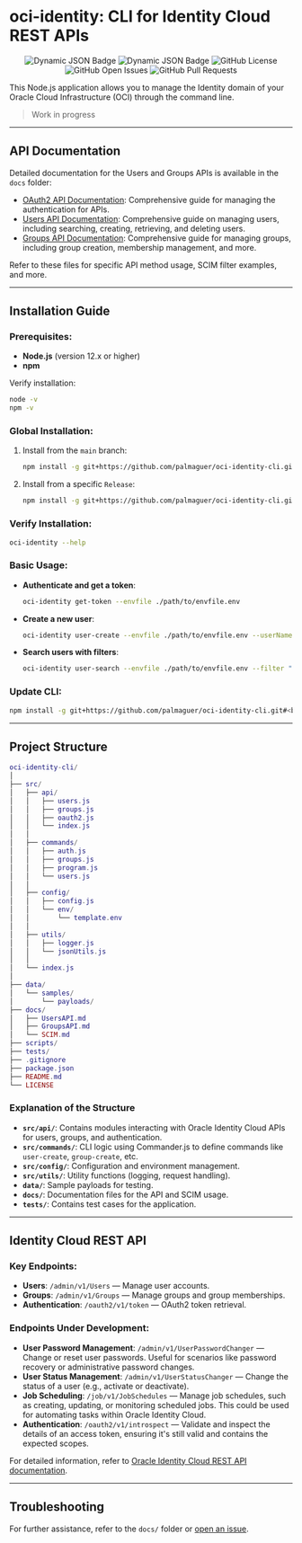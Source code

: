 # oci-identity: CLI for Identity Cloud REST APIs

<p align="center">
  <img alt="Dynamic JSON Badge" src="https://img.shields.io/badge/dynamic/json?url=https%3A%2F%2Fraw.githubusercontent.com%2Fpalmaguer%2Foci-identity-cli%2Frefs%2Fheads%2Fdevelop%2Fpackage.json&query=%24.version&logo=nodedotjs&label=version&labelColor=white&color=gray">
  <img alt="Dynamic JSON Badge" src="https://img.shields.io/badge/dynamic/json?url=https%3A%2F%2Fraw.githubusercontent.com%2Fpalmaguer%2Foci-identity-cli%2Frefs%2Fheads%2Fdevelop%2Fpackage.json&query=%24.name&logo=npm&logoColor=red&label=package&labelColor=white&color=gray">
  <a src="https://github.com/palmaguer/oci-identity-cli/blob/main/LICENSE.md">
    <img alt="GitHub License" src="https://img.shields.io/github/license/palmaguer/oci-identity-cli?labelColor=white&color=gray">
  </a>
  <img alt="GitHub Open Issues" src="https://img.shields.io/github/issues/palmaguer/oci-identity-cli?labelColor=white&color=lightgray">
  <img alt="GitHub Pull Requests" src="https://img.shields.io/github/issues-pr/palmaguer/oci-identity-cli?labelColor=white&color=lightgray">
</p>

This Node.js application allows you to manage the Identity domain of your Oracle Cloud Infrastructure (OCI) through the command line.
> Work in progress

---

## API Documentation

Detailed documentation for the Users and Groups APIs is available in the `docs` folder:

- [OAuth2 API Documentation](./docs/OAuth2API.md): Comprehensive guide for managing the authentication for APIs.
- [Users API Documentation](./docs/UsersAPI.md): Comprehensive guide on managing users, including searching, creating, retrieving, and deleting users.
- [Groups API Documentation](./docs/GroupsAPI.md): Comprehensive guide for managing groups, including group creation, membership management, and more.

Refer to these files for specific API method usage, SCIM filter examples, and more.

---

## Installation Guide

### Prerequisites:
- **Node.js** (version 12.x or higher)
- **npm**

Verify installation:
```bash
node -v
npm -v
```

### Global Installation:

1. Install from the `main` branch:
   ```bash
   npm install -g git+https://github.com/palmaguer/oci-identity-cli.git
   ```
2. Install from a specific `Release`:
   ```bash
   npm install -g git+https://github.com/palmaguer/oci-identity-cli.git#v1.0.0
   ```

### Verify Installation:

```bash
oci-identity --help
```

### Basic Usage:

- **Authenticate and get a token**:
  ```bash
  oci-identity get-token --envfile ./path/to/envfile.env
  ```

- **Create a new user**:
  ```bash
  oci-identity user-create --envfile ./path/to/envfile.env --userName johndoe --firstName John --lastName Doe --email johndoe@example.com
  ```

- **Search users with filters**:
  ```bash
  oci-identity user-search --envfile ./path/to/envfile.env --filter "userName eq 'johndoe'"
  ```

### Update CLI:
```bash
npm install -g git+https://github.com/palmaguer/oci-identity-cli.git#<branch or tag>
```

---

## Project Structure

```lua
oci-identity-cli/
│
├── src/
│   ├── api/
│   │   ├── users.js
│   │   ├── groups.js
│   │   ├── oauth2.js
│   │   └── index.js
│   │
│   ├── commands/
│   │   ├── auth.js
│   │   ├── groups.js
│   │   ├── program.js
│   │   └── users.js
│   │
│   ├── config/
│   │   ├── config.js
│   │   └── env/
│   │       └── template.env
│   │
│   ├── utils/
│   │   ├── logger.js
│   │   └── jsonUtils.js
│   │
│   └── index.js
│
├── data/
│   └── samples/
│       └── payloads/
├── docs/
│   ├── UsersAPI.md
│   ├── GroupsAPI.md
│   └── SCIM.md
├── scripts/
├── tests/
├── .gitignore
├── package.json
├── README.md
└── LICENSE
```

### Explanation of the Structure

- **`src/api/`**: Contains modules interacting with Oracle Identity Cloud APIs for users, groups, and authentication.
- **`src/commands/`**: CLI logic using Commander.js to define commands like `user-create`, `group-create`, etc.
- **`src/config/`**: Configuration and environment management.
- **`src/utils/`**: Utility functions (logging, request handling).
- **`data/`**: Sample payloads for testing.
- **`docs/`**: Documentation files for the API and SCIM usage.
- **`tests/`**: Contains test cases for the application.
  
---

## Identity Cloud REST API

### Key Endpoints:

- **Users**: `/admin/v1/Users` — Manage user accounts.
- **Groups**: `/admin/v1/Groups` — Manage groups and group memberships.
- **Authentication**: `/oauth2/v1/token` — OAuth2 token retrieval.

### Endpoints Under Development:

- **User Password Management**: `/admin/v1/UserPasswordChanger` — Change or reset user passwords. Useful for scenarios like password recovery or administrative password changes.
- **User Status Management**:   `/admin/v1/UserStatusChanger` — Change the status of a user (e.g., activate or deactivate).
- **Job Scheduling**:           `/job/v1/JobSchedules` — Manage job schedules, such as creating, updating, or monitoring scheduled jobs. This could be used for automating tasks within Oracle Identity Cloud.
- **Authentication**:           `/oauth2/v1/introspect` — Validate and inspect the details of an access token, ensuring it's still valid and contains the expected scopes.

For detailed information, refer to [Oracle Identity Cloud REST API documentation](https://docs.oracle.com/en/cloud/paas/identity-cloud/rest-api/index.html).

---

## Troubleshooting

For further assistance, refer to the `docs/` folder or [open an issue](https://github.com/palmaguer/oci-identity-cli/issues/new/choose).
